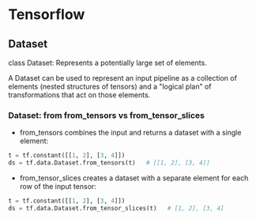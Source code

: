 # Tensorflow

## Dataset

class Dataset: Represents a potentially large set of elements.

A Dataset can be used to represent an input pipeline as a collection of elements (nested structures of tensors) and a "logical plan" of transformations that act on those elements.

### Dataset: from from_tensors vs from_tensor_slices

- from_tensors combines the input and returns a dataset with a single element:

```python
t = tf.constant([[1, 2], [3, 4]])
ds = tf.data.Dataset.from_tensors(t)   # [[1, 2], [3, 4]]
```

- from_tensor_slices creates a dataset with a separate element for each row of the input tensor:

```python
t = tf.constant([[1, 2], [3, 4]])
ds = tf.data.Dataset.from_tensor_slices(t)   # [1, 2], [3, 4]
```

